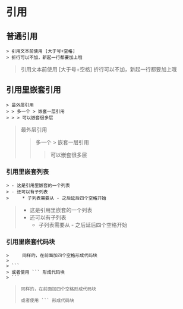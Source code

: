# 引用
## 普通引用
    > 引用文本前使用 [大于号+空格]
    > 折行可以不加，新起一行都要加上哦
> 引用文本前使用 [大于号+空格]
> 折行可以不加，新起一行都要加上哦
## 引用里嵌套引用
    > 最外层引用
    > > 多一个 > 嵌套一层引用
    > > > 可以嵌套很多层
> 最外层引用
> > 多一个 > 嵌套一层引用
> > > 可以嵌套很多层

### 引用里嵌套列表
    > - 这是引用里嵌套的一个列表
    > - 还可以有子列表
    >     * 子列表需要从 - 之后延后四个空格开始
> - 这是引用里嵌套的一个列表
> - 还可以有子列表
>     * 子列表需要从 - 之后延后四个空格开始
### 引用里嵌套代码块
    >     同样的，在前面加四个空格形成代码块
    >  
    > ```
    > 或者使用 ``` 形成代码块
    > ```
>     同样的，在前面加四个空格形成代码块
>  
> ```
> 或者使用 ``` 形成代码块
> ```